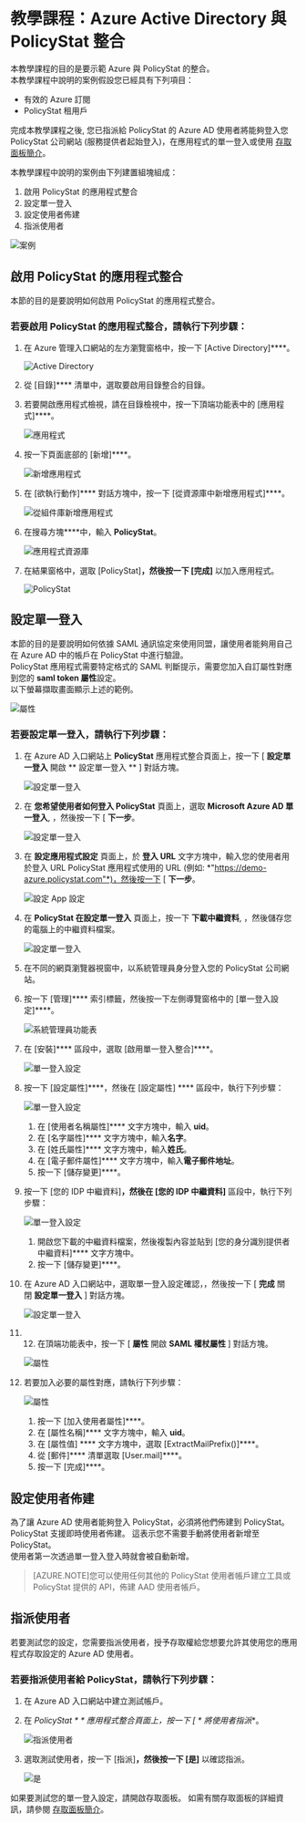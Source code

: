 <properties 
    pageTitle="教學課程：Azure Active Directory 與 PolicyStat 整合 | Microsoft Azure" 
    description="了解如何使用 PolicyStat 搭配 Azure Active Directory 來啟用單一登入、自動佈建和更多功能！" 
    services="active-directory" 
    authors="markusvi"  
    documentationCenter="na" 
    manager="stevenpo"/>
<tags 
    ms.service="active-directory" 
    ms.devlang="na" 
    ms.topic="article" 
    ms.tgt_pltfrm="na" 
    ms.workload="identity" 
    ms.date="10/22/2015" 
    ms.author="markvi" />


# 教學課程：Azure Active Directory 與 PolicyStat 整合

本教學課程的目的是要示範 Azure 與 PolicyStat 的整合。  
本教學課程中說明的案例假設您已經具有下列項目：

-   有效的 Azure 訂閱
-   PolicyStat 租用戶

完成本教學課程之後, 您已指派給 PolicyStat 的 Azure AD 使用者將能夠登入您 PolicyStat 公司網站 (服務提供者起始登入)，在應用程式的單一登入或使用 [存取面板簡介](active-directory-saas-access-panel-introduction.md)。

本教學課程中說明的案例由下列建置組塊組成：

1.  啟用 PolicyStat 的應用程式整合
2.  設定單一登入
3.  設定使用者佈建
4.  指派使用者

![案例](./media/active-directory-saas-policystat-tutorial/IC808662.png "Scenario")
## 啟用 PolicyStat 的應用程式整合

本節的目的是要說明如何啟用 PolicyStat 的應用程式整合。

### 若要啟用 PolicyStat 的應用程式整合，請執行下列步驟：

1.  在 Azure 管理入口網站的左方瀏覽窗格中，按一下 [Active Directory]****。

    ![Active Directory](./media/active-directory-saas-policystat-tutorial/IC700993.png "Active Directory")

2.  從 [目錄]**** 清單中，選取要啟用目錄整合的目錄。

3.  若要開啟應用程式檢視，請在目錄檢視中，按一下頂端功能表中的 [應用程式]****。

    ![應用程式](./media/active-directory-saas-policystat-tutorial/IC700994.png "Applications")

4.  按一下頁面底部的 [新增]****。

    ![新增應用程式](./media/active-directory-saas-policystat-tutorial/IC749321.png "Add application")

5.  在 [欲執行動作]**** 對話方塊中，按一下 [從資源庫中新增應用程式]****。

    ![從組件庫新增應用程式](./media/active-directory-saas-policystat-tutorial/IC749322.png "Add an application from gallerry")

6.  在搜尋方塊****中，輸入 **PolicyStat**。

    ![應用程式資源庫](./media/active-directory-saas-policystat-tutorial/IC808627.png "Application Gallery")

7.  在結果窗格中，選取 [PolicyStat]****，然後按一下 [完成]**** 以加入應用程式。

    ![PolicyStat](./media/active-directory-saas-policystat-tutorial/IC810430.png "PolicyStat")
## 設定單一登入

本節的目的是要說明如何依據 SAML 通訊協定來使用同盟，讓使用者能夠用自己在 Azure AD 中的帳戶在 PolicyStat 中進行驗證。  
PolicyStat 應用程式需要特定格式的 SAML 判斷提示，需要您加入自訂屬性對應到您的 **saml token 屬性**設定。  
以下螢幕擷取畫面顯示上述的範例。

![屬性](./media/active-directory-saas-policystat-tutorial/IC808628.png "Attributes")

### 若要設定單一登入，請執行下列步驟：

1.  在 Azure AD 入口網站上 **PolicyStat** 應用程式整合頁面上，按一下 [ **設定單一登入** 開啟 ** 設定單一登入 ** ] 對話方塊。

    ![設定單一登入](./media/active-directory-saas-policystat-tutorial/IC808629.png "Configure Single Sign-On")

2.  在 **您希望使用者如何登入 PolicyStat** 頁面上，選取 **Microsoft Azure AD 單一登入**, ，然後按一下 [ **下一步**。

    ![設定單一登入](./media/active-directory-saas-policystat-tutorial/IC808630.png "Configure Single Sign-On")

3.  在 **設定應用程式設定** 頁面上，於 **登入 URL** 文字方塊中，輸入您的使用者用於登入 URL PolicyStat 應用程式使用的 URL (例如: *"https://demo-azure.policystat.com"*)，然後按一下 [ **下一步**。

    ![設定 App 設定](./media/active-directory-saas-policystat-tutorial/IC808631.png "Configure App Settings")

4.  在 **PolicyStat 在設定單一登入** 頁面上，按一下 **下載中繼資料**, ，然後儲存您的電腦上的中繼資料檔案。

    ![設定單一登入](./media/active-directory-saas-policystat-tutorial/IC808632.png "Configure Single Sign-On")

5.  在不同的網頁瀏覽器視窗中，以系統管理員身分登入您的 PolicyStat 公司網站。

6.  按一下 [管理]**** 索引標籤，然後按一下左側導覽窗格中的 [單一登入設定]****。

    ![系統管理員功能表](./media/active-directory-saas-policystat-tutorial/IC808633.png "Administrator Menu")

7.  在 [安裝]**** 區段中，選取 [啟用單一登入整合]****。

    ![單一登入設定](./media/active-directory-saas-policystat-tutorial/IC808634.png "Single Sign-On Configuration")

8.  按一下 [設定屬性]****，然後在 [設定屬性] **** 區段中，執行下列步驟：

    ![單一登入設定](./media/active-directory-saas-policystat-tutorial/IC808635.png "Single Sign-On Configuration")

    1.  在 [使用者名稱屬性]**** 文字方塊中，輸入 **uid**。
    2.  在 [名字屬性]**** 文字方塊中，輸入**名字**。
    3.  在 [姓氏屬性]**** 文字方塊中，輸入**姓氏**。
    4.  在 [電子郵件屬性]**** 文字方塊中，輸入**電子郵件地址**。
    5.  按一下 [儲存變更]****。

9.  按一下 [您的 IDP 中繼資料]****，然後在 [您的 IDP 中繼資料]**** 區段中，執行下列步驟：

    ![單一登入設定](./media/active-directory-saas-policystat-tutorial/IC808635.png "Single Sign-On Configuration")

    1.  開啟您下載的中繼資料檔案，然後複製內容並貼到 [您的身分識別提供者中繼資料]**** 文字方塊中。
    2.  按一下 [儲存變更]****。

10. 在 Azure AD 入口網站中，選取單一登入設定確認，，然後按一下 [ **完成** 關閉 **設定單一登入** ] 對話方塊。

    ![設定單一登入](./media/active-directory-saas-policystat-tutorial/IC771723.png "Configure Single Sign-On")

11. 12. 在頂端功能表中，按一下 [ **屬性** 開啟 **SAML 權杖屬性** ] 對話方塊。

    ![屬性](./media/active-directory-saas-policystat-tutorial/IC795920.png "Attributes")

13. 若要加入必要的屬性對應，請執行下列步驟：

    ![屬性](./media/active-directory-saas-policystat-tutorial/IC804823.png "Attributes")

    1.  按一下 [加入使用者屬性]****。
    2.  在 [屬性名稱]**** 文字方塊中，輸入 **uid**。
    3.  在 [屬性值] **** 文字方塊中，選取 [ExtractMailPrefix()]****。
    4.  從 [郵件]**** 清單選取 [User.mail]****。
    5.  按一下 [完成]****。
## 設定使用者佈建

為了讓 Azure AD 使用者能夠登入 PolicyStat，必須將他們佈建到 PolicyStat。  
PolicyStat 支援即時使用者佈建。 這表示您不需要手動將使用者新增至 PolicyStat。  
使用者第一次透過單一登入登入時就會被自動新增。
>[AZURE.NOTE]您可以使用任何其他的 PolicyStat 使用者帳戶建立工具或 PolicyStat 提供的 API，佈建 AAD 使用者帳戶。

## 指派使用者

若要測試您的設定，您需要指派使用者，授予存取權給您想要允許其使用您的應用程式存取設定的 Azure AD 使用者。

### 若要指派使用者給 PolicyStat，請執行下列步驟：

1.  在 Azure AD 入口網站中建立測試帳戶。

2.  在 **PolicyStat * * 應用程式整合頁面上，按一下 [* * 將使用者指派**。

    ![指派使用者](./media/active-directory-saas-policystat-tutorial/IC808636.png "Assign Users")

3.  選取測試使用者，按一下 [指派]****，然後按一下 [是]**** 以確認指派。

    ![是](./media/active-directory-saas-policystat-tutorial/IC767830.png "Yes")

如果要測試您的單一登入設定，請開啟存取面板。 如需有關存取面板的詳細資訊，請參閱 [存取面板簡介](active-directory-saas-access-panel-introduction.md)。




